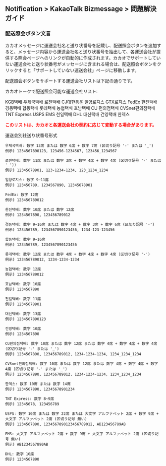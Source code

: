 ## Notification > KakaoTalk Bizmessage > 問題解決ガイド

### 配送照会ボタン文言

カカオメッセージに運送会社名と送り状番号を記載し、配送照会ボタンを追加すると、メッセージ内容から運送会社名と送り状番号を抽出して、各運送会社が提供する照会ページへのリンクが自動的に作成されます。カカオでサポートしていない運送会社と送り状番号がメッセージに含まれる場合は、配送照会ボタンをクリックすると「サポートしていない運送会社」ページに移動します。

配送照会ボタンをサポートする運送会社リストは下記の通りです。

カカオトークで配送照会可能な運送会社リスト:

KGB택배 우체국택배 로젠택배 CJ대한통운 일양로지스 GTX로지스 FedEx 한진택배 경동택배 합동택배 롯데택배 농협택배 호남택배 CU 편의점택배 CVSnet편의점택배 TNT Express USPS EMS 천일택배 DHL 대신택배 건영택배 한덱스

<span style="color:red">**このリストは、カカオと各運送会社の契約に応じて変動する場合があります。**</span>

運送会別社送り状番号形式

```
우체국택배: 数字 13席 または 数字 6席 + 数字 7席 (区切り記号 '-' または '_')
例示) 1234567890123, 123456-1234567, 123456_1234567

로젠택배: 数字 11席 または 数字 3席 + 数字 4席 + 数字 4席 (区切り記号 '-' または '_'))
例示) 12345678901, 123-1234-1234, 123_1234_1234

일양로지스: 数字 9~11席
例示) 123456789, 1234567890, 12345678901

FedEx: 数字 12席
例示) 123456789012

한진택배: 数字 10席 または 数字 12席
例示) 1234567890, 123456789012

경동택배: 数字 9~16席 または 数字 4席 + 数字 3席 + 数字 6席 (区切り記号 '-')
例示) 123456789, 1234567890123456, 1234-123-123456

합동택배: 数字 9~16席
例示) 123456789, 1234567890123456

롯데택배: 数字 12席 または 数字 4席 + 数字 4席 + 数字 4席 (区切り記号 '-')
例示) 123456789012, 1234-1234-1234

농협택배: 数字 12席
例示) 123456789012

호남택배: 数字 10席
例示) 1234567890

천일택배: 数字 11席
例示) 12345678901

대신택배: 数字 13席
例示) 1234567890123

건영택배: 数字 10席
例示) 1234567890

CU편의점택배: 数字 10席 または 数字 12席 または 数字 4席 + 数字 4席 + 数字 4席 (区切り記号 '-' または '_')
例示) 1234567890, 123456789012, 1234-1234-1234, 1234_1234_1234

CVSnet편의점택배: 数字 10席 または 数字 12席 または 数字 4席 + 数字 4席 + 数字 4席 (区切り記号 '-' または '_')
例示) 1234567890, 123456789012, 1234-1234-1234, 1234_1234_1234

한덱스: 数字 10席 または 数字 14席
例示) 1234567890, 12345678901234

TNT Express: 数字 8~9席
例示) 12345678, 123456789

USPS: 数字 10席 または 数字 22席 または 大文字 アルファベット 2席 + 数字 9席 + 大文字 アルファベット 2席 (区切り記号 無い)
例示) 1234567890, 1234567890123456789012, AB123456789AB

EMS: 大文字 アルファベット 2席 + 数字 9席 + 大文字 アルファベット 2席 (区切り記号 無い)
例示) AB1234567890AB

DHL: 数字 10席
例示) 1234567890
```
